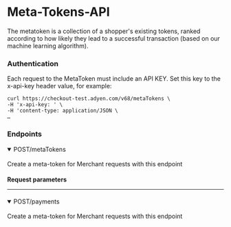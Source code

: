 # Meta-Tokens-API

The metatoken is a collection of a shopper's existing tokens, ranked according to how likely they lead to a successful transaction (based on our machine learning algorithm). 

### Authentication

Each request to the MetaToken must include an API KEY. Set this key to the x-api-key header value, for example:

```
curl https://checkout-test.adyen.com/v68/metaTokens \
-H 'x-api-key: ' \
-H 'content-type: application/JSON \
…
```
### Endpoints

<details open>
<summary>POST/metaTokens</summary>
<br>
Create a meta-token for Merchant requests with this endpoint
<br>

#### Request parameters <hr>

</details>


<details open>
<summary>POST/payments</summary>
<br>
Create a meta-token for Merchant requests with this endpoint
</details>
